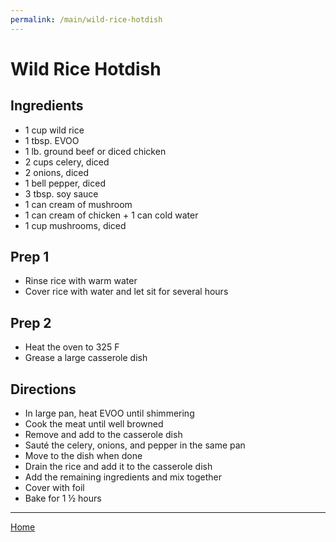 ```yaml
---
permalink: /main/wild-rice-hotdish
---
```

# Wild Rice Hotdish

## Ingredients

- 1 cup wild rice
- 1 tbsp. EVOO
- 1 lb. ground beef or diced chicken
- 2 cups celery, diced
- 2 onions, diced
- 1 bell pepper, diced
- 3 tbsp. soy sauce
- 1 can cream of mushroom
- 1 can cream of chicken + 1 can cold water
- 1 cup mushrooms, diced

## Prep 1

- Rinse rice with warm water
- Cover rice with water and let sit for several hours

## Prep 2

- Heat the oven to 325 F
- Grease a large casserole dish

## Directions

- In large pan, heat EVOO until shimmering
- Cook the meat until well browned
- Remove and add to the casserole dish
- Sauté the celery, onions, and pepper in the same pan
- Move to the dish when done
- Drain the rice and add it to the casserole dish
- Add the remaining ingredients and mix together
- Cover with foil
- Bake for 1 ½ hours

---

[Home](https://thomasjbarrett82.github.io)
